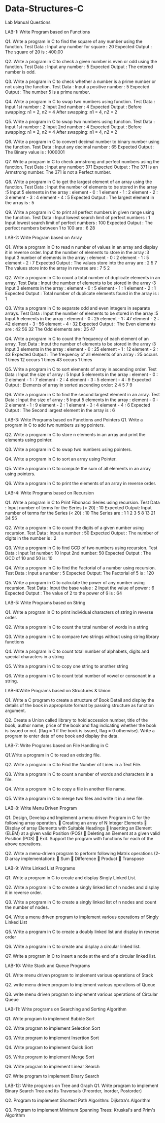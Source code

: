 # Data-Structures-C
Lab Manual Questions 

LAB-1: Write Program based on Functions

Q1. Write a program in C to find the square of any number using the function.
Test Data :
Input any number for square : 20
Expected Output :
The square of 20 is : 400.00

Q2. Write a program in C to check a given number is even or odd using the function.
Test Data :
Input any number : 5
Expected Output :
The entered number is odd.

Q3. Write a program in C to check whether a number is a prime number or not using the function.
Test Data :
Input a positive number : 5
Expected Output :
The number 5 is a prime number.

Q4. Write a program in C to swap two numbers using function. 
Test Data :
Input 1st number : 2
Input 2nd number : 4
Expected Output :
Before swapping: n1 = 2, n2 = 4 
After swapping: n1 = 4, n2 = 2 

Q5. Write a program in C to swap two numbers using function. Test Data :
Input 1st number : 2
Input 2nd number : 4
Expected Output :
Before swapping: n1 = 2, n2 = 4 
After swapping: n1 = 4, n2 = 2

Q6. Write a program in C to convert decimal number to binary number using the 
function.
Test Data :
Input any decimal number : 65
Expected Output :
The Binary value is : 1000001

Q7. Write a program in C to check armstrong and perfect numbers using the 
function.
Test Data :
Input any number: 371
Expected Output :
The 371 is an Armstrong number. 
The 371 is not a Perfect number.

Q8. Write a program in C to get the largest element of an array using the function.
Test Data :
Input the number of elements to be stored in the array :5
Input 5 elements in the array :
element - 0 : 1
element - 1 : 2
element - 2 : 3
element - 3 : 4
element - 4 : 5
Expected Output :
The largest element in the array is : 5 

Q9. Write a program in C to print all perfect numbers in given range using the 
function.
Test Data :
Input lowest search limit of perfect numbers : 1
Input lowest search limit of perfect numbers : 100
Expected Output :
The perfect numbers between 1 to 100 are : 
6 28

LAB-2: Write Program based on Array

Q1. Write a program in C to read n number of values in an array and display it in 
reverse order.
Input the number of elements to store in the array :3
Input 3 number of elements in the array :
element - 0 : 2
element - 1 : 5
element - 2 : 7
Expected Output :
The values store into the array are :
2 5 7
The values store into the array in reverse are :
7 5 2

Q2. Write a program in C to count a total number of duplicate elements in an array.
Test Data :
Input the number of elements to be stored in the array :3
Input 3 elements in the array :
element - 0 : 5
element - 1 : 1
element - 2 : 1
Expected Output :
Total number of duplicate elements found in the array is : 1

Q3. Write a program in C to separate odd and even integers in separate arrays.
Test Data :
Input the number of elements to be stored in the array :5
Input 5 elements in the array :
element - 0 : 25
element - 1 : 47
element - 2 : 42
element - 3 : 56
element - 4 : 32
Expected Output :
The Even elements are :
42 56 32
The Odd elements are :
25 47

Q4. Write a program in C to count the frequency of each element of an array.
Test Data :
Input the number of elements to be stored in the array :3
Input 3 elements in the array :
element - 0 : 25
element - 1 : 12
element - 2 : 43
Expected Output :
The frequency of all elements of an array :
25 occurs 1 times
12 occurs 1 times
43 occurs 1 times

Q5. Write a program in C to sort elements of array in ascending order.
Test Data :
Input the size of array : 5
Input 5 elements in the array :
element - 0 : 2
element - 1 : 7
element - 2 : 4
element - 3 : 5
element - 4 : 9
Expected Output :
Elements of array in sorted ascending order:
2 4 5 7 9

Q6. Write a program in C to find the second largest element in an array.
Test Data :
Input the size of array : 5
Input 5 elements in the array :
element - 0 : 2
element - 1 : 9
element - 2 : 1
element - 3 : 4
element - 4 : 6
Expected Output :
The Second largest element in the array is : 6

LAB-3: Write Programs based on Functions and Pointers
Q1. Write a program in C to add two numbers using pointers.

Q2. Write a program in C to store n elements in an array and print the elements using pointer.

Q3. Write a program in C to swap two numbers using pointers.

Q4. Write a program in C to sort an array using Pointer.

Q5. Write a program in C to compute the sum of all elements in an array using pointers.

Q6. Write a program in C to print the elements of an array in reverse order.

LAB-4: Write Programs based on Recursion

Q1. Write a program in C to Print Fibonacci Series using recursion.
Test Data :
Input number of terms for the Series (< 20) : 10
Expected Output:
Input number of terms for the Series (< 20) : 10 
The Series are : 
1 1 2 3 5 8 13 21 34 55

Q2. Write a program in C to count the digits of a given number using recursion.
Test Data :
Input a number : 50
Expected Output :
The number of digits in the number is : 2

Q3. Write a program in C to find GCD of two numbers using recursion.
Test Data :
Input 1st number: 10
Input 2nd number: 50
Expected Output :
The GCD of 10 and 50 is: 10

Q4. Write a program in C to find the Factorial of a number using recursion.
Test Data :
Input a number : 5
Expected Output:
The Factorial of 5 is : 120

Q5. Write a program in C to calculate the power of any number using recursion.
Test Data :
Input the base value : 2
Input the value of power : 6
Expected Output :
The value of 2 to the power of 6 is : 64

LAB-5: Write Programs based on String

Q1. Write a program in C to print individual characters of string in reverse order.

Q2. Write a program in C to count the total number of words in a string

Q3. Write a program in C to compare two strings without using string library functions

Q4. Write a program in C to count total number of alphabets, digits and special characters in a string 

Q5. Write a program in C to copy one string to another string

Q6. Write a program in C to count total number of vowel or consonant in a string.

LAB-6:Write Programs based on Structures & Union

Q1. Write a C program to create a structure of Book Detail and display the details of the book in appropriate format by passing structure as function argument.

Q2. Create a Union called library to hold accession number, title of the book, author name, price of the book and flag indicating whether the book is 
issued or not. (flag = 1 if the book is issued, flag = 0 otherwise). Write a program to enter data of one book and display the data.

LAB-7: Write Programs based on File Handling in C

Q1.Write a program in C to read an existing file.

Q2. Write a program in C to Find the Number of Lines in a Text File.

Q3. Write a program in C to count a number of words and characters in a file.

Q4. Write a program in C to copy a file in another file name.

Q5. Write a program in C to merge two files and write it in a new file.

LAB-8: Write Menu Driven Program

Q1. Design, Develop and Implement a menu driven Program in C for the following array operation.
   Creating an array of N Integer Elements
   Display of array Elements with Suitable Headings
   Inserting an Element (ELEM) at a given valid Position (POS)
   Deleting an Element at a given valid Position (POS)
   Exit.
    Support the program with functions for each of the above operations.

Q2. Write a menu-driven program to perform following Matrix operations (2-D array implementation): 
   Sum 
   Difference
   Product 
   Transpose
 
 LAB-9: Write Linked List Programs
 
Q1. Write a program in C to create and display Singly Linked List.

Q2. Write a program in C to create a singly linked list of n nodes and display it in reverse order.

Q3. Write a program in C to create a singly linked list of n nodes and count the number of nodes.

Q4. Write a menu driven program to implement various operations of Singly Linked List

Q5. Write a program in C to create a doubly linked list and display in reverse order

Q6. Write a program in C to create and display a circular linked list.

Q7. Write a program in C to insert a node at the end of a circular linked list.

LAB-10: Write Stack and Queue Programs

Q1. Write menu driven program to implement various operations of Stack

Q2. write menu driven program to implement various operations of Queue

Q3. write menu driven program to implement various operations of Circular Queue

LAB-11: Write programs on Searching and Sorting Algorithm

Q1. Write program to implement Bubble Sort

Q2. Write program to implement Selection Sort 

Q3. Write program to implement Insertion Sort

Q4. Write program to implement Quick Sort

Q5. Write program to implement Merge Sort

Q6. Write program to implement Linear Search

Q7. Write program to implement Binary Search

LAB-12: Write programs on Tree and Graph
Q1. Write program to implement Binary Search Tree and its Traversals (Preorder, Inorder, Postorder)

Q2. Program to implement Shortest Path Algorithm: Dijkstra's Algorithm

Q3. Program to implement Minimum Spanning Trees: Kruskal's and Prim's 
Algorithm
